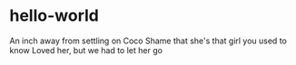# hello-world

An inch away from settling on Coco
Shame that she's that girl you used to know
Loved her, but we had to let her go
